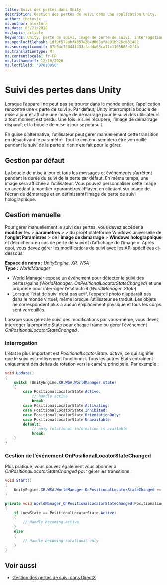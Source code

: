 ```yaml
---
title: Suivi des pertes dans Unity
description: Gestion des pertes de suivi dans une application Unity.
author: thetuvix
ms.author: alexturn
ms.date: 03/21/2018
ms.topic: article
keywords: Unity, perte de suivi, image de perte de suivi, interrogation, casque de réalité mixte, casque de réalité mixte, casque de réalité virtuelle
ms.openlocfilehash: 1df9f579abf43576284d065afa091bb26c631482
ms.sourcegitcommit: 87b54c75044f433cfadda68ca71c1165608e2f4b
ms.translationtype: MT
ms.contentlocale: fr-FR
ms.lasthandoff: 12/10/2020
ms.locfileid: "97010050"
---
```

# <a name="tracking-loss-in-unity"></a>Suivi des pertes dans Unity

Lorsque l’appareil ne peut pas se trouver dans le monde entier, l’application rencontre une « perte de suivi ». Par défaut, Unity interrompt la boucle de mise à jour et affiche une image de démarrage pour le suivi des utilisateurs à tout moment est perdu. Une fois le suivi récupéré, l’image de démarrage disparaît et la boucle de mise à jour se poursuit.

En guise d’alternative, l’utilisateur peut gérer manuellement cette transition en désactivant le paramètre. Tout le contenu semblera être verrouillé pendant le suivi de la perte si rien n’est fait pour le gérer.

## <a name="default-handling"></a>Gestion par défaut

La boucle de mise à jour et tous les messages et événements s’arrêtent pendant la durée du suivi de la perte par défaut. En même temps, une image sera affichée à l’utilisateur. Vous pouvez personnaliser cette image en accédant à modifier >paramètres->Player, en cliquant sur image de l’écran de démarrage et en définissant l’image de perte de suivi holographique.

## <a name="manual-handling"></a>Gestion manuelle

Pour gérer manuellement le suivi des pertes, vous devez accéder à **modifier** les  >  **paramètres**  >    >  du projet plateforme Windows universelle de l'**onglet Paramètres**  >  de l'**image de démarrage**  >  **Windows holographique** et décocher « en cas de perte de suivi et d’affichage de l’image ». Après quoi, vous devez gérer les modifications de suivi avec les API spécifiées ci-dessous.

**Espace de noms :** *UnityEngine. XR. WSA*<br>
**Type :** *WorldManager*

* World Manager expose un événement pour détecter le suivi des pertes/gains (*WorldManager. OnPositionalLocatorStateChanged*) et une propriété pour interroger l’état actuel (*WorldManager. State*)
* Lorsque l’état de suivi n’est pas actif, l’appareil photo n’apparaît pas dans le monde virtuel, même lorsque l’utilisateur se traduit. Les objets ne correspondent plus à aucun emplacement physique et tous les corps sont verrouillés.

Lorsque vous gérez le suivi des modifications par vous-même, vous devez interroger la propriété State pour chaque frame ou gérer l’événement *OnPositionalLocatorStateChanged* .

### <a name="polling"></a>Interrogation

L’état le plus important est *PositionalLocatorState. active*, ce qui signifie que le suivi est entièrement fonctionnel. Tous les autres États entraînent uniquement des deltas de rotation vers la caméra principale. Par exemple :

```cs
void Update()
{
    switch (UnityEngine.XR.WSA.WorldManager.state)
    {
        case PositionalLocatorState.Active:
            // handle active
            break;
        case PositionalLocatorState.Activating:
        case PositionalLocatorState.Inhibited:
        case PositionalLocatorState.OrientationOnly:
        case PositionalLocatorState.Unavailable:
        default:
            // only rotational information is available
            break;
    }
}
```

### <a name="handling-the-onpositionallocatorstatechanged-event"></a>Gestion de l’événement OnPositionalLocatorStateChanged

Plus pratique, vous pouvez également vous abonner à *OnPositionalLocatorStateChanged* pour gérer les transitions :

```cs
void Start()
{
    UnityEngine.XR.WSA.WorldManager.OnPositionalLocatorStateChanged += WorldManager_OnPositionalLocatorStateChanged;
}

private void WorldManager_OnPositionalLocatorStateChanged(PositionalLocatorState oldState, PositionalLocatorState newState)
{
    if (newState == PositionalLocatorState.Active)
    {
        // Handle becoming active
    }
    else
    {
        // Handle becoming rotational only
    }
}
```

## <a name="see-also"></a>Voir aussi
* [Gestion des pertes de suivi dans DirectX](../native/coordinate-systems-in-directx.md#handling-tracking-loss)

